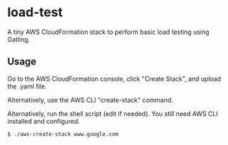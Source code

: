 # load-test

A tiny AWS CloudFormation stack to perform basic load testing using Gatling.

## Usage

Go to the AWS CloudFormation console, click "Create Stack", and upload the .yaml file.

Alternatively, use the AWS CLI "create-stack" command.

Alternatively, run the shell script (edit if needed). You still need AWS CLI installed and configured.

    $ ./aws-create-stack www.google.com
